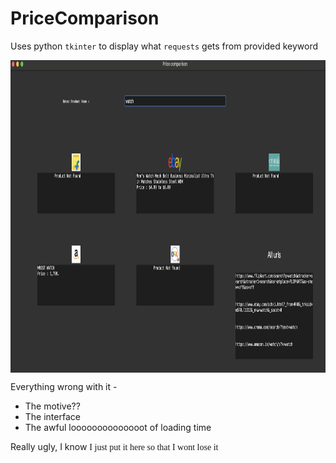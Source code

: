 # PriceComparison

Uses python `tkinter` to display what `requests` gets from provided keyword

<img src="working.png" height=500 align="center"/>

Everything wrong with it -
- The motive??
- The interface
- The awful loooooooooooooot of loading time

Really ugly, I know
<span style="font-family: Zapfino, cursive"> I just put it here so that I wont lose it </span>
